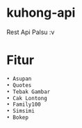 # kuhong-api

Rest Api Palsu :v

# Fitur

```bash
• Asupan
• Quotes
• Tebak Gambar
• Cak Lontong
• Family100
• Simsimi
• Bokep
```
